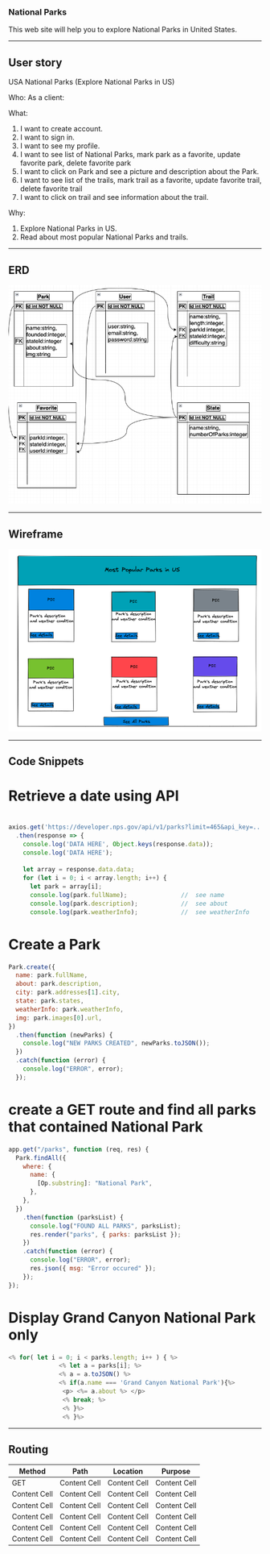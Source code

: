 ### National Parks

This web site will help you to explore National Parks in United States.

---

## User story

USA National Parks (Explore National Parks in US)

Who:
As a client:

What:

1. I want to create account.
2. I want to sign in.
3. I want to see my profile.
4. I want to see list of National Parks, mark park as a favorite, update favorite park, delete favorite park
5. I want to click on Park and see a picture and description about the Park.
6. I want to see list of the trails, mark trail as a favorite, update favorite trail, delete favorite trail
7. I want to click on trail and see information about the trail.

Why:

1. Explore National Parks in US.
2. Read about most popular National Parks and trails.

---

## ERD

![](img/Screen%20Shot%202021-12-07%20at%208.57.47%20PM.png)

---

## Wireframe

![](img/Screen%20Shot%202021-12-13%20at%2011.52.18%20AM.png)

---

## Code Snippets

# Retrieve a date using API

```javascript

axios.get('https://developer.nps.gov/api/v1/parks?limit=465&api_key=...')
  .then(response => {
    console.log('DATA HERE', Object.keys(response.data));
    console.log('DATA HERE');

    let array = response.data.data;
    for (let i = 0; i < array.length; i++) {
      let park = array[i];
      console.log(park.fullName);               //  see name
      console.log(park.description);            //  see about
      console.log(park.weatherInfo);            //  see weatherInfo

```

# Create a Park

```javascript
Park.create({
  name: park.fullName,
  about: park.description,
  city: park.addresses[1].city,
  state: park.states,
  weatherInfo: park.weatherInfo,
  img: park.images[0].url,
})
  .then(function (newParks) {
    console.log("NEW PARKS CREATED", newParks.toJSON());
  })
  .catch(function (error) {
    console.log("ERROR", error);
  });
```

# create a GET route and find all parks that contained **National Park**

```javascript
app.get("/parks", function (req, res) {
  Park.findAll({
    where: {
      name: {
        [Op.substring]: "National Park",
      },
    },
  })
    .then(function (parksList) {
      console.log("FOUND ALL PARKS", parksList);
      res.render("parks", { parks: parksList });
    })
    .catch(function (error) {
      console.log("ERROR", error);
      res.json({ msg: "Error occured" });
    });
});
```

# Display **Grand Canyon National Park** only

```javascript
<% for( let i = 0; i < parks.length; i++ ) { %>
              <% let a = parks[i]; %>
              <% a = a.toJSON() %>
              <% if(a.name === 'Grand Canyon National Park'){%>
               <p> <%= a.about %> </p>
               <% break; %>
               <% }%>
               <% }%>

```

---

## Routing

| Method       | Path         | Location     | Purpose      |
| ------------ | ------------ | ------------ | ------------ |
| GET          | Content Cell | Content Cell | Content Cell |
| Content Cell | Content Cell | Content Cell | Content Cell |
| Content Cell | Content Cell | Content Cell | Content Cell |
| Content Cell | Content Cell | Content Cell | Content Cell |
| Content Cell | Content Cell | Content Cell | Content Cell |
| Content Cell | Content Cell | Content Cell | Content Cell |
